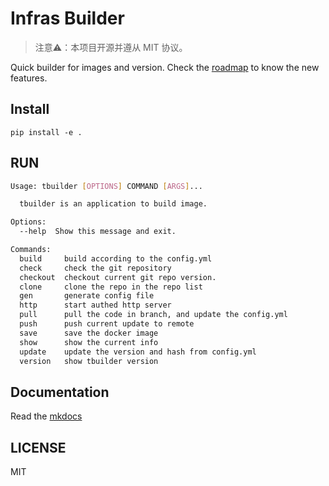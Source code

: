 # Infras Builder

> 注意⚠️：本项目开源并遵从 MIT 协议。

Quick builder for images and version.
Check the [roadmap](./docs/roadmap.md) to know the new features.

## Install

`pip install -e .`

## RUN

```bash
Usage: tbuilder [OPTIONS] COMMAND [ARGS]...

  tbuilder is an application to build image.

Options:
  --help  Show this message and exit.

Commands:
  build     build according to the config.yml
  check     check the git repository
  checkout  checkout current git repo version.
  clone     clone the repo in the repo list
  gen       generate config file
  http      start authed http server
  pull      pull the code in branch, and update the config.yml
  push      push current update to remote
  save      save the docker image
  show      show the current info
  update    update the version and hash from config.yml
  version   show tbuilder version
```

## Documentation

Read the [mkdocs](./docs/index.md)

## LICENSE

MIT
